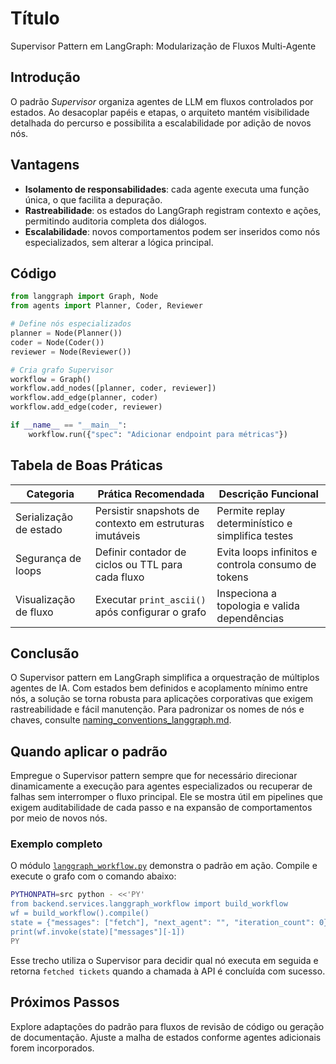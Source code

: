 # Título

Supervisor Pattern em LangGraph: Modularização de Fluxos Multi-Agente

## Introdução

O padrão *Supervisor* organiza agentes de LLM em fluxos controlados por estados. Ao desacoplar papéis e etapas, o arquiteto mantém visibilidade detalhada do percurso e possibilita a escalabilidade por adição de novos nós.

## Vantagens

- **Isolamento de responsabilidades**: cada agente executa uma função única, o que facilita a depuração.
- **Rastreabilidade**: os estados do LangGraph registram contexto e ações, permitindo auditoria completa dos diálogos.
- **Escalabilidade**: novos comportamentos podem ser inseridos como nós especializados, sem alterar a lógica principal.

## Código

```python
from langgraph import Graph, Node
from agents import Planner, Coder, Reviewer

# Define nós especializados
planner = Node(Planner())
coder = Node(Coder())
reviewer = Node(Reviewer())

# Cria grafo Supervisor
workflow = Graph()
workflow.add_nodes([planner, coder, reviewer])
workflow.add_edge(planner, coder)
workflow.add_edge(coder, reviewer)

if __name__ == "__main__":
    workflow.run({"spec": "Adicionar endpoint para métricas"})
```

## Tabela de Boas Práticas

| Categoria | Prática Recomendada | Descrição Funcional |
|-----------|--------------------|---------------------|
| Serialização de estado | Persistir snapshots de contexto em estruturas imutáveis | Permite replay determinístico e simplifica testes |
| Segurança de loops | Definir contador de ciclos ou TTL para cada fluxo | Evita loops infinitos e controla consumo de tokens |
| Visualização de fluxo | Executar `print_ascii()` após configurar o grafo | Inspeciona a topologia e valida dependências |

## Conclusão

O Supervisor pattern em LangGraph simplifica a orquestração de múltiplos agentes de IA. Com estados bem definidos e acoplamento mínimo entre nós, a solução se torna robusta para aplicações corporativas que exigem rastreabilidade e fácil manutenção.
Para padronizar os nomes de nós e chaves, consulte [naming_conventions_langgraph.md](naming_conventions_langgraph.md).

## Quando aplicar o padrão

Empregue o Supervisor pattern sempre que for necessário direcionar dinamicamente a execução para agentes especializados ou recuperar de falhas sem interromper o fluxo principal. Ele se mostra útil em pipelines que exigem auditabilidade de cada passo e na expansão de comportamentos por meio de novos nós.

### Exemplo completo

O módulo [`langgraph_workflow.py`](src/backend/services/langgraph_workflow.py) demonstra o padrão em ação. Compile e execute o grafo com o comando abaixo:

```bash
PYTHONPATH=src python - <<'PY'
from backend.services.langgraph_workflow import build_workflow
wf = build_workflow().compile()
state = {"messages": ["fetch"], "next_agent": "", "iteration_count": 0}
print(wf.invoke(state)["messages"][-1])
PY
```

Esse trecho utiliza o Supervisor para decidir qual nó executa em seguida e retorna `fetched tickets` quando a chamada à API é concluída com sucesso.

## Próximos Passos

Explore adaptações do padrão para fluxos de revisão de código ou geração de documentação. Ajuste a malha de estados conforme agentes adicionais forem incorporados.
